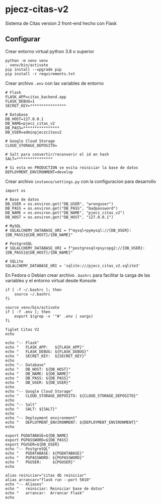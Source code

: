 # pjecz-citas-v2

Sistema de Citas version 2 front-end hecho con Flask

## Configurar

Crear entorno virtual python 3.8 o superior

    python -m venv venv
    . venv/bin/activate
    pip install --upgrade pip
    pip install -r requirements.txt

Crear archivo `.env` con las variables de entorno

    # Flask
    FLASK_APP=citas_backend.app
    FLASK_DEBUG=1
    SECRET_KEY=****************

    # Database
    DB_HOST=127.0.0.1
    DB_NAME=pjecz_citas_v2
    DB_PASS=****************
    DB_USER=adminpjeczcitasv2

    # Google Cloud Storage
    CLOUD_STORAGE_DEPOSITO=

    # Salt para convertir/reconverir el id en hash
    SALT=****************

    # Si esta en PRODUCTION se evita reiniciar la base de datos
    DEPLOYMENT_ENVIRONMENT=develop

Crear archivo `instance/settings.py` con la configuracion para desarrollo

    import os

    # Base de datos
    DB_USER = os.environ.get("DB_USER", "wronguser")
    DB_PASS = os.environ.get("DB_PASS", "badpassword")
    DB_NAME = os.environ.get("DB_NAME", "pjecz_citas_v2")
    DB_HOST = os.environ.get("DB_HOST", "127.0.0.1")

    # MySQL
    # SQLALCHEMY_DATABASE_URI = f"mysql+pymysql://{DB_USER}:{DB_PASS}@{DB_HOST}/{DB_NAME}"

    # PostgreSQL
    # SQLALCHEMY_DATABASE_URI = f"postgresql+psycopg2://{DB_USER}:{DB_PASS}@{DB_HOST}/{DB_NAME}"

    # SQLite
    SQLALCHEMY_DATABASE_URI = 'sqlite:///pjecz_citas_v2.sqlite3'

En Fedora o Debian crear archivo `.bashrc` para facilitar la carga de las variables y el entorno virtual desde Konsole

    if [ -f ~/.bashrc ]; then
        source ~/.bashrc
    fi

    source venv/bin/activate
    if [ -f .env ]; then
        export $(grep -v '^#' .env | xargs)
    fi

    figlet Citas V2
    echo

    echo "-- Flask"
    echo "   FLASK_APP:   ${FLASK_APP}"
    echo "   FLASK_DEBUG: ${FLASK_DEBUG}"
    echo "   SECRET_KEY:  ${SECRET_KEY}"
    echo
    echo "-- Database"
    echo "   DB_HOST: ${DB_HOST}"
    echo "   DB_NAME: ${DB_NAME}"
    echo "   DB_PASS: ${DB_PASS}"
    echo "   DB_USER: ${DB_USER}"
    echo
    echo "-- Google Cloud Storage"
    echo "   CLOUD_STORAGE_DEPOSITO: ${CLOUD_STORAGE_DEPOSITO}"
    echo
    echo "-- Salt"
    echo "   SALT: ${SALT}"
    echo
    echo "-- Deployment environment"
    echo "   DEPLOYMENT_ENVIRONMENT: ${DEPLOYMENT_ENVIRONMENT}"
    echo

    export PGDATABASE=${DB_NAME}
    export PGPASSWORD=${DB_PASS}
    export PGUSER=${DB_USER}
    echo "-- PostgreSQL"
    echo "   PGDATABASE: ${PGDATABASE}"
    echo "   PGPASSWORD: ${PGPASSWORD}"
    echo "   PGUSER:     ${PGUSER}"
    echo

    alias reiniciar="citas db reiniciar"
    alias arrancar="flask run --port 5010"
    echo "-- Aliases"
    echo "   reiniciar: Reiniciar base de datos"
    echo "   arrancar:  Arrancar Flask"
    echo
